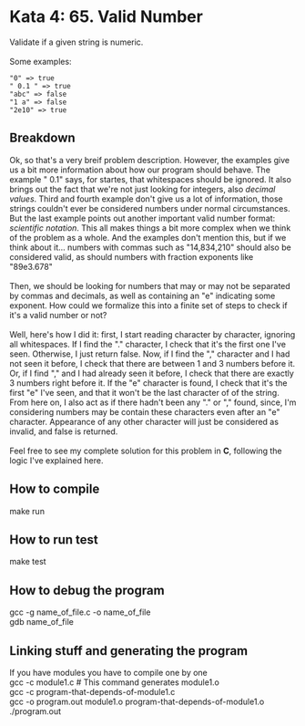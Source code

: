 # Kata 4: 65. Valid Number
Validate if a given string is numeric.<br/>
<br/>
Some examples:
```
"0" => true
" 0.1 " => true
"abc" => false
"1 a" => false
"2e10" => true
```
## Breakdown
Ok, so that's a very breif problem description. However, the examples give us a bit more information about how our program should behave. The example " 0.1" says, for startes, that whitespaces should be ignored. It also brings out the fact that we're not just looking for integers, also _decimal values_. Third and fourth example don't give us a lot of information, those strings couldn't ever be considered numbers under normal circumstances. But the last example points out another important valid number format: _scientific notation_. This all makes things a bit more complex when we think of the problem as a whole. And the examples don't mention this, but if we think about it... numbers with commas such as "14,834,210" should also be considered valid, as should numbers with fraction exponents like "89e3.678"<br/>
<br/>
Then, we should be looking for numbers that may or may not be separated by commas and decimals, as well as containing an "e" indicating some exponent. How could we formalize this into a finite set of steps to check if it's a valid number or not?<br/>
<br/>
Well, here's how I did it: first, I start reading character by character, ignoring all whitespaces. If I find the "." character, I check that it's the first one I've seen. Otherwise, I just return false. Now, if I find the "," character and I had not seen it before, I check that there are between 1 and 3 numbers before it. Or, if I find "," and I had already seen it before, I check that there are exactly 3 numbers right before it.
If the "e" character is found, I check that it's the first "e" I've seen, and that it won't be the last character of of the string. From here on, I also act as if there hadn't been any "." or "," found, since, I'm considering numbers may be contain these characters even after an "e" character. Appearance of any other character will just be considered as invalid, and false is returned.<br/>
<br/>
Feel free to see my complete solution for this problem in **C**, following the logic I've explained here.

## How to compile
make run

## How to run test
make test

## How to debug the program
gcc -g name_of_file.c -o name_of_file<br/>
gdb name_of_file

## Linking stuff and generating the program

If you have modules you have to compile one by one<br/>
gcc -c module1.c # This command generates module1.o<br/>
gcc -c program-that-depends-of-module1.c<br/>
gcc -o program.out module1.o program-that-depends-of-module1.o<br/>
./program.out
